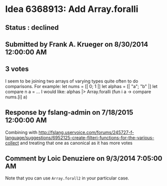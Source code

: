 # Idea 6368913: Add Array.foralli #

## Status : declined

## Submitted by Frank A. Krueger on 8/30/2014 12:00:00 AM

## 3 votes

I seem to be joining two arrays of varying types quite often to do comparisons.
For example:
let nums = [| 0; 1 |]
let alphas = [| "a"; "b" |]
let compare n a = ...
I would like:
alphas |> Array.foralli (fun i a -> compare nums.[i] a)

## Response by fslang-admin on 7/18/2015 12:00:00 AM

Combining with http://fslang.uservoice.com/forums/245727-f-language/suggestions/6952125-create-filteri-functions-for-the-various-collect and treating that one as canonical as it has more votes


## Comment by Loic Denuziere on 9/3/2014 7:05:00 AM

Note that you can use `Array.forall2` in your particular case.
